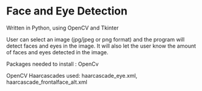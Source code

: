 # Face and Eye Detection 

Written in Python, using OpenCV and Tkinter

User can select an image (jpg/jpeg or png format) and the program will detect faces and eyes in the image.
It will also let the user know the amount of faces and eyes detected in the image.

Packages needed to install : OpenCv 

OpenCV Haarcascades used:
haarcascade_eye.xml, haarcascade_frontalface_alt.xml
